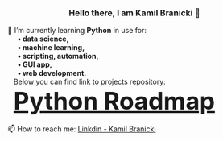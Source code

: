 <!--### Hello there 👋-->

<!--
**KamilBranicki/KamilBranicki** is a ✨ _special_ ✨ repository because its `README.md` (this file) appears on your GitHub profile.

Here are some ideas to get you started:

- 🔭 I’m currently working on ...
- 🌱 I’m currently learning ...
- 👯 I’m looking to collaborate on ...
- 🤔 I’m looking for help with ...
- 💬 Ask me about ...
- 📫 How to reach me: ...
- 😄 Pronouns: ...
- ⚡ Fun fact: ...
-->

<h3 align="center">Hello there, I am Kamil Branicki 👋</h3>
🌱 I’m currently learning <strong>Python</strong> in use for:</br><strong>
&nbsp;&nbsp;&nbsp;&nbsp;&nbsp;&nbsp;• data science,</br>
&nbsp;&nbsp;&nbsp;&nbsp;&nbsp;&nbsp;• machine learning,</br>
&nbsp;&nbsp;&nbsp;&nbsp;&nbsp;&nbsp;• scripting, automation,</br> 
&nbsp;&nbsp;&nbsp;&nbsp;&nbsp;&nbsp;• GUI app,</br>
&nbsp;&nbsp;&nbsp;&nbsp;&nbsp;&nbsp;• web development.</strong></br>
&nbsp;&nbsp;&nbsp;Below you can find link to projects repository:</strong></br>
&nbsp;&nbsp;&nbsp;<font size="+16"><a href="https://github.com/KamilBranicki/Python_roadmap" target="_blank"><strong>Python Roadmap</strong></font></a></h3></br></br>
📫 How to reach me: <a href="https://www.linkedin.com/in/kamil-branicki-762957234/" target="_blank">Linkdin - Kamil Branicki</a>
